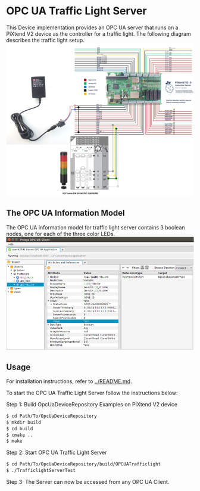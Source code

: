 # OPC UA Traffic Light Server

This Device implementation provides an OPC UA server that runs on a PiXtend V2 device as the controller for a traffic light. The following diagram describes the traffic light setup.
![Alt text](OPCUATrafficlight.jpg?raw=true "OPC UA Trafficlight Setup")

## The OPC UA Information Model

The OPC UA information model for traffic light server contains 3 boolean nodes, one for each of the three color LEDs.
![Alt text](TrafficlightServer.png?raw=true "Traffic Light Server Information Model")
## Usage

For installation instructions, refer to [../README.md](../README.md).

To start the OPC UA Traffic Light Server follow the instructions below:

Step 1: Build OpcUaDeviceRepository Examples on PiXtend V2 device<br />
```sh
$ cd Path/To/OpcUaDeviceRepository
$ mkdir build
$ cd build
$ cmake ..
$ make
```
Step 2: Start OPC UA Traffic Light Server<br />
```sh
$ cd Path/To/OpcUaDeviceRepository/build/OPCUATrafficlight
$ ./TrafficlightServerTest
```

Step 3: The Server can now be accessed from any OPC UA Client.
